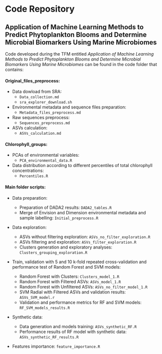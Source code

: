 # Code Repository
## Application of Machine Learning Methods to Predict Phytoplankton Blooms and Determine Microbial Biomarkers Using Marine Microbiomes

Code developed during the TFM entitled *Application of Machine Learning Methods to Predict Phytoplankton Blooms and Determine Microbial Biomarkers Using Marine Microbiomes* can be found in the code folder that contains:

#### Original_files_preprocess:
- Data dowload from SRA:
    - `Data_collection.md`
    - `sra_explorer_download.sh`
- Environmental metadata and sequence files preparation:
    - `Metadata_files_preprocess.md`
- Raw sequences preprocess:
    - `Sequences_preprocess.md`
- ASVs calculation:
    - `ASVs_calculation.md`

#### Chlorophyll_groups:
- PCAs of environmental variables: 
    - `PCA_environmental_data.R`
- Data distribution according to different percentiles of total chlorophyll concentrations:
    - `Percentiles.R`

#### Main folder scripts:
- Data preparation:
    - Preparation of DADA2 results: `DADA2_tables.R`
    - Merge of Envision and Dimension environmental metadata and sample labelling: `Initial_preprocess.R`
    
- Data exploration:
    - ASVs without filtering exploration: `ASVs_no_filter_exploration.R`
    - ASVs filtering and exploration: `ASVs_filter_exploration.R`
    - Clusters generation and exploratory analyses: `Clusters_grouping_exploration.R`
    
- Train, validation with 5 and 10 k-fold repeated cross-validation 
    and performance test of Random Forest and SVM models:
    - Random Forest with Clusters: `Clusters_model_1.R`
    - Random Forest with Filtered ASVs: `ASVs_model_1.R`
    - Random Forest with Unfiltered ASVs: `ASVs_no_filter_model_1.R`
    - SVM Radial with Filtered ASVs and validation results: `ASVs_SVM_model.r`
    - Validation and performance metrics for RF and SVM models: `RF_SVM_models_results.R`
    
- Synthetic data:
   - Data generation and models training: `ASVs_synthetic_RF.R`
   - Performance results of RF model with synthetic data: `ASVs_synthetic_RF_results.R`

- Features importance: `feature_importance.R`

        
